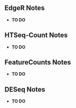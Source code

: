 ## EdgeR Notes ##
- **TO DO**

## HTSeq-Count Notes ##
- **TO DO**

## FeatureCounts Notes ##
- **TO DO**

## DESeq Notes ##
- **TO DO**
